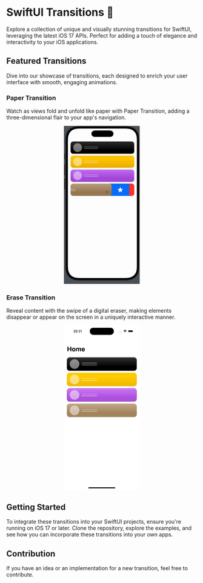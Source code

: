 <h1>SwiftUI Transitions 🚀</h1>
<p>Explore a collection of unique and visually stunning transitions for SwiftUI, leveraging the latest iOS 17 APIs. Perfect for adding a touch of elegance and interactivity to your iOS applications.</p>

<h2>Featured Transitions</h2>
<p>Dive into our showcase of transitions, each designed to enrich your user interface with smooth, engaging animations.</p>

<h3>Paper Transition</h3>
<p>Watch as views fold and unfold like paper with Paper Transition, adding a three-dimensional flair to your app's navigation.</p>
<div style="text-align:center; margin-bottom:20px;">
  <img src="https://github.com/eminsaleck/SwiftUI-transitions/blob/f786469c578c67f134b401216e5d207654076ef8/Sources/Transitions/examples_gifs/paper.gif" width="200px" />
</div>

<h3>Erase Transition</h3>
<p>Reveal content with the swipe of a digital eraser, making elements disappear or appear on the screen in a uniquely interactive manner.</p>
<div style="text-align:center; margin-bottom:20px;">
  <img src="https://github.com/eminsaleck/SwiftUI-transitions/blob/e4676a6c4315b452c1642395606d01386a685809/Sources/Transitions/examples_gifs/erase.gif" width="200px" />
</div>

<h2>Getting Started</h2>
<p>To integrate these transitions into your SwiftUI projects, ensure you're running on iOS 17 or later. Clone the repository, explore the examples, and see how you can incorporate these transitions into your own apps.</p>

<h2>Contribution</h2>
<p>If you have an idea or an implementation for a new transition, feel free to contribute.</p>
